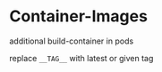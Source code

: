 # Container-Images

additional build-container in pods

replace ```__TAG__``` with latest or given tag